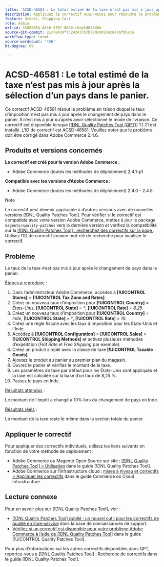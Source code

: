 ```yaml
---
title: 'ACSD-46581 : Le total estimé de la taxe n’est pas mis à jour après la sélection d’un pays dans le panier.'
description: Appliquez le correctif ACSD-46581 pour résoudre le problème Adobe Commerce où le taux d’imposition n’est pas mis à jour après avoir changé de pays dans le panier.
feature: Orders, Shopping Cart
role: Admin
exl-id: 45800055-8556-4f87-8938-c6be5d82938d
source-git-commit: 81c78439f7c243437b7b76dc80560c847af95ace
workflow-type: tm+mt
source-wordcount: '456'
ht-degree: 0%

---
```


# ACSD-46581 : Le total estimé de la taxe n’est pas mis à jour après la sélection d’un pays dans le panier.

Ce correctif ACSD-46581 résout le problème en raison duquel le taux d’imposition n’est pas mis à jour après le changement de pays dans le panier. Il n’est mis à jour qu’après avoir sélectionné le mode de livraison. Ce correctif est disponible lorsque [[!DNL Quality Patches Tool (QPT)]](https://experienceleague.adobe.com/fr/docs/commerce-knowledge-base/kb/announcements/commerce-announcements/magento-quality-patches-released-new-tool-to-self-serve-quality-patches) 1.1.21 est installé. L’ID de correctif est ACSD-46581. Veuillez noter que le problème doit être corrigé dans Adobe Commerce 2.4.6.

## Produits et versions concernés

**Le correctif est créé pour la version Adobe Commerce :**
* Adobe Commerce (toutes les méthodes de déploiement) 2.4.1-p1

**Compatible avec les versions d’Adobe Commerce :**
* Adobe Commerce (toutes les méthodes de déploiement) 2.4.0 - 2.4.5

>[!NOTE]
>
>Le correctif peut devenir applicable à d’autres versions avec de nouvelles versions [!DNL Quality Patches Tool]. Pour vérifier si le correctif est compatible avec votre version Adobe Commerce, mettez à jour le package `magento/quality-patches` vers la dernière version et vérifiez la compatibilité sur la [[!DNL Quality Patches Tool] : recherchez des correctifs sur la page ](https://experienceleague.adobe.com/tools/commerce-quality-patches/index.html?lang=fr). Utilisez l’ID de correctif comme mot-clé de recherche pour localiser le correctif.

## Problème

Le taux de la taxe n’est pas mis à jour après le changement de pays dans le panier.

<u>Étapes à reproduire</u> :

1. Dans l’administrateur Adobe Commerce, accédez à **[!UICONTROL Stores]** > **[!UICONTROL Tax Zone and Rates]**.
1. Créez un nouveau taux d&#39;imposition pour **[!UICONTROL Country]** = _États-Unis_, **[!UICONTROL State]** = _*_, **[!UICONTROL Rate]** = _8.25_.
1. Créez un nouveau taux d&#39;imposition pour **[!UICONTROL Country]** = _Inde_, **[!UICONTROL State]** = _*_, **[!UICONTROL Rate]** = _10_.
1. Créez une règle fiscale avec les taux d&#39;imposition pour les Etats-Unis et l&#39;Inde.
1. Accédez à **[!UICONTROL Configuration]** > **[!UICONTROL Sales]** > **[!UICONTROL Shipping Methods]** et activez plusieurs méthodes d’expédition (_Flat Rate_ et _Free Shipping_ par exemple).
1. Créez un produit simple avec la classe de taxe **[!UICONTROL Taxable Goods]**.
1. Ajoutez le produit au panier au premier plan du magasin.
1. Ouvrez le panier et vérifiez le montant de la taxe.
1. Les paramètres de taxe par défaut pour les États-Unis sont appliqués et la taxe est calculée sur la base d’un taux de 8,25 %.
1. Passez le pays en Inde.

<u>Résultats attendus</u> :

Le montant de l&#39;impôt a changé à 10% lors du changement de pays en Inde.

<u>Résultats réels</u> :

Le montant de la taxe reste le même dans la section totale du panier.

## Appliquer le correctif

Pour appliquer des correctifs individuels, utilisez les liens suivants en fonction de votre méthode de déploiement :

* Adobe Commerce ou Magento Open Source sur site : [[!DNL Quality Patches Tool] > Utilisation](/help/tools/quality-patches-tool/usage.md) dans le guide [!DNL Quality Patches Tool].
* Adobe Commerce sur l’infrastructure cloud : [mises à niveau et correctifs > Appliquer les correctifs](https://experienceleague.adobe.com/docs/commerce-cloud-service/user-guide/develop/upgrade/apply-patches.html?lang=fr) dans le guide Commerce on Cloud Infrastructure.

## Lecture connexe

Pour en savoir plus sur [!DNL Quality Patches Tool], voir :

* [[!DNL Quality Patches Tool] publié : un nouvel outil pour les correctifs de qualité en libre-service](https://experienceleague.adobe.com/fr/docs/commerce-knowledge-base/kb/announcements/commerce-announcements/magento-quality-patches-released-new-tool-to-self-serve-quality-patches) dans la base de connaissances de support.
* [Vérifiez si un correctif est disponible pour votre problème Adobe Commerce à l’aide de  [!DNL Quality Patches Tool]](/help/tools/quality-patches-tool/patches-available-in-qpt/check-patch-for-magento-issue-with-magento-quality-patches.md) dans le guide [!UICONTROL Quality Patches Tool].


Pour plus d&#39;informations sur les autres correctifs disponibles dans QPT, reportez-vous à [[!DNL Quality Patches Tool] : Recherche de correctifs](https://experienceleague.adobe.com/tools/commerce-quality-patches/index.html?lang=fr) dans le guide [!DNL Quality Patches Tool].
